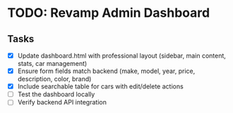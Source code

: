 # TODO: Revamp Admin Dashboard

## Tasks
- [x] Update dashboard.html with professional layout (sidebar, main content, stats, car management)
- [x] Ensure form fields match backend (make, model, year, price, description, color, brand)
- [x] Include searchable table for cars with edit/delete actions
- [ ] Test the dashboard locally
- [ ] Verify backend API integration
